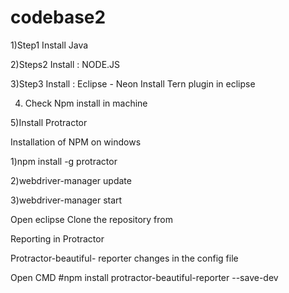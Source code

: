 # codebase2

1)Step1
Install Java

2)Steps2
Install : NODE.JS


3)Step3
Install : Eclipse - Neon
Install Tern plugin in eclipse

4) Check Npm install in machine

5)Install Protractor


Installation of NPM on windows

1)npm install -g protractor

2)webdriver-manager update

3)webdriver-manager start


Open eclipse
Clone the repository from 


Reporting in Protractor

Protractor-beautiful- reporter
changes in the config file

Open CMD
#npm install protractor-beautiful-reporter --save-dev



